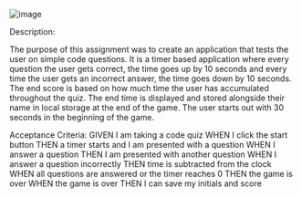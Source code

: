 ![image](https://user-images.githubusercontent.com/81652098/119066519-d1239300-b994-11eb-8b15-ee82b8f6c20e.png)




Description:

The purpose of this assignment was to create an application that tests the user on simple code questions. It is a timer based application where every question the user gets correct, the time goes up by 10 seconds and every time the user gets an incorrect answer, the time goes down by 10 seconds. The end score is based on how much time the user has accumulated throughout the quiz. The end time is displayed and stored alongside their name in local storage at the end of the game. The user starts out with 30 seconds in the beginning of the game. 

Acceptance Criteria:
GIVEN I am taking a code quiz
WHEN I click the start button
THEN a timer starts and I am presented with a question
WHEN I answer a question
THEN I am presented with another question
WHEN I answer a question incorrectly
THEN time is subtracted from the clock
WHEN all questions are answered or the timer reaches 0
THEN the game is over
WHEN the game is over
THEN I can save my initials and score

